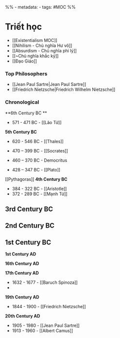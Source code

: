 %% - metadata:
	- tags: #MOC %%
# Triết học

- [[Existentialism MOC]]
- [[Nihilism - Chủ nghĩa Hư vô]]
- [[Absurdism - Chủ nghĩa phi lý]]
- [[~Chủ nghĩa khắc kỷ]]
- [[Đạo Giáo]]

### Top Philosophers
- [[Jean Paul Sartre|Jean Paul Sartre]]
- [[Friedrich Nietzsche|Friedrich Wilhelm Nietzsche]]

### Chronological 

**6th Century BC **
- 571 - 471 BC - [[Lão Tử]]

**5th Century BC**
- 620 - 546 BC - [[Thales]]

- 470 – 399 BC - [[Socrates]] 
- 460 – 370 BC - Democritus
- 428 – 347 BC - [[Plato]]

[[Pythagoras]]
**4th Century BC**
- 384 - 322 BC - [[Aristotle]]
- 372 - 289 BC - [[Mạnh Tử]]

**3rd Century BC**
- 

**2nd Century BC**
- 

**1st Century BC**
- 

**1st Century AD**

**16th Century AD**

**17th Century AD**
- 1632 - 1677 - [[Baruch Spinoza]]
- 
**19th Century AD**
- 1844 - 1900 - [[Friedrich Nietzsche]]

**20th Century AD**
- 1905 - 1980 - [[Jean Paul Sartre]]
- 1913 - 1960 - [[Albert Camus]]